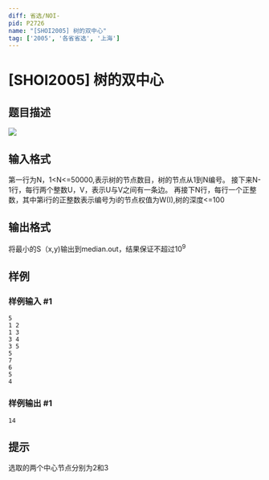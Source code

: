 ```yaml
---
diff: 省选/NOI-
pid: P2726
name: "[SHOI2005] 树的双中心"
tag: ['2005', '各省省选', '上海']
---
```

# [SHOI2005] 树的双中心
## 题目描述

![](https://cdn.luogu.com.cn/upload/pic/15902.png)
## 输入格式

第一行为N，1<N<=50000,表示树的节点数目，树的节点从1到N编号。
接下来N-1行，每行两个整数U，V，表示U与V之间有一条边。
再接下N行，每行一个正整数，其中第i行的正整数表示编号为i的节点权值为W(I),树的深度<=100
## 输出格式

将最小的S（x,y)输出到median.out，结果保证不超过$10^9$
## 样例

### 样例输入 #1
```
5
1 2
1 3
3 4
3 5
5
7
6
5
4
```
### 样例输出 #1
```
14
```
## 提示

选取的两个中心节点分别为2和3
